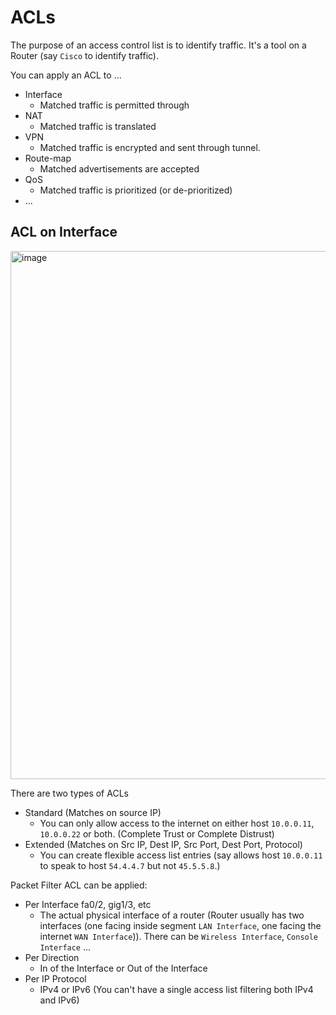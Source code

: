 # ACLs
The purpose of an access control list is to identify traffic. It's a tool on a Router (say `Cisco` to identify traffic).

You can apply an ACL to ...
- Interface
  - Matched traffic is permitted through
- NAT
  - Matched traffic is translated
- VPN
  - Matched traffic is encrypted and sent through tunnel.
- Route-map
  - Matched advertisements are accepted
- QoS
  - Matched traffic is prioritized (or de-prioritized)
- ...

## ACL on Interface

<img width="845" alt="image" src="https://github.com/boushphong/Practical-Networking/assets/59940078/1fd8cd87-2706-485f-90fa-b8157b8e803e">

There are two types of ACLs
- Standard (Matches on source IP)
  - You can only allow access to the internet on either host `10.0.0.11`, `10.0.0.22` or both. (Complete Trust or Complete Distrust)
- Extended (Matches on Src IP, Dest IP, Src Port, Dest Port, Protocol)
  - You can create flexible access list entries (say allows host `10.0.0.11` to speak to host `54.4.4.7` but not `45.5.5.8`.)

Packet Filter ACL can be applied:

- Per Interface fa0/2, gig1/3, etc
  - The actual physical interface of a router (Router usually has two interfaces (one facing inside segment `LAN Interface`, one facing the internet `WAN Interface`)). There can be `Wireless Interface`, `Console Interface` ...
- Per Direction
  - In of the Interface or Out of the Interface
- Per IP Protocol
  - IPv4 or IPv6 (You can't have a single access list filtering both IPv4 and IPv6)
